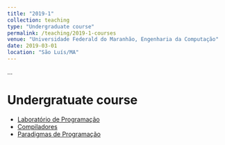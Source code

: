 ```yaml
---
title: "2019-1"
collection: teaching
type: "Undergraduate course"
permalink: /teaching/2019-1-courses
venue: "Universidade Federald do Maranhão, Engenharia da Computação"
date: 2019-03-01
location: "São Luís/MA"
---
```


...


Undergratuate course
======

* [Laboratório de Programação]()
* [Compiladores]()
* [Paradigmas de Programação]()
